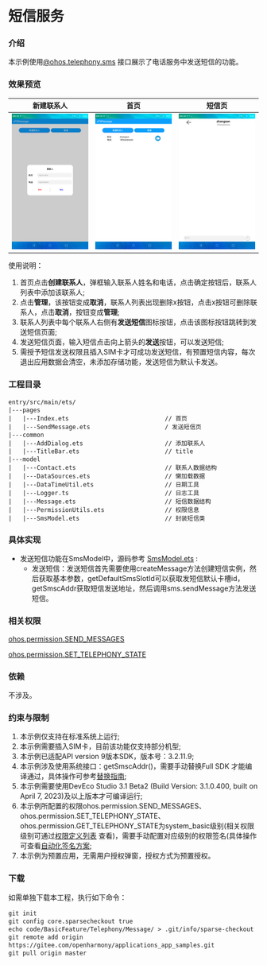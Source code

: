 # 短信服务

### 介绍

本示例使用[@ohos.telephony.sms](https://gitee.com/openharmony/docs/blob/OpenHarmony-3.2-Beta5/zh-cn/application-dev/reference/apis/js-apis-sms.md) 接口展示了电话服务中发送短信的功能。

### 效果预览
|新建联系人|首页|短信页|
|-------------|-----------|------------|
|![](screenshots/device/create_contact.png)| ![](screenshots/device/save_contact.png)| ![](screenshots/device/send_message.png)|

使用说明：

1. 首页点击**创建联系人**，弹框输入联系人姓名和电话，点击确定按钮后，联系人列表中添加该联系人;
2. 点击**管理**，该按钮变成**取消**，联系人列表出现删除x按钮，点击x按钮可删除联系人，点击**取消**，按钮变成**管理**;
3. 联系人列表中每个联系人右侧有**发送短信**图标按钮，点击该图标按钮跳转到发送短信页面;
4. 发送短信页面，输入短信点击向上箭头的**发送**按钮，可以发送短信;
5. 需授予短信发送权限且插入SIM卡才可成功发送短信，有预置短信内容，每次退出应用数据会清空，未添加存储功能，发送短信为默认卡发送。

### 工程目录
```
entry/src/main/ets/
|---pages
|   |---Index.ets                           // 首页
|   |---SendMessage.ets                     / 发送短信页
|---common
|   |---AddDialog.ets                       // 添加联系人
|   |---TitleBar.ets                        // title
|---model
|   |---Contact.ets                         // 联系人数据结构
|   |---DataSources.ets                     // 懒加载数据
|   |---DataTimeUtil.ets                    // 日期工具
|   |---Logger.ts                           // 日志工具
|   |---Message.ets                         // 短信数据结构
|   |---PermissionUtils.ets                 // 权限信息
|   |---SmsModel.ets                        // 封装短信类
```

### 具体实现
+ 发送短信功能在SmsModel中，源码参考 [SmsModel.ets](entry/src/main/ets/model/SmsModel.ets) :
    + 发送短信：发送短信首先需要使用createMessage方法创建短信实例，然后获取基本参数，getDefaultSmsSlotId可以获取发短信默认卡槽id，getSmscAddr获取短信发送地址，然后调用sms.sendMessage方法发送短信。

### 相关权限

[ohos.permission.SEND_MESSAGES](https://gitee.com/openharmony/docs/blob/master/zh-cn/application-dev/security/permission-list.md#ohospermissionsend_messages)

[ohos.permission.SET_TELEPHONY_STATE](https://gitee.com/openharmony/docs/blob/master/zh-cn/application-dev/security/permission-list.md#ohospermissionset_telephony_state)

### 依赖

不涉及。

### 约束与限制

1. 本示例仅支持在标准系统上运行;
2. 本示例需要插入SIM卡，目前该功能仅支持部分机型;
3. 本示例已适配API version 9版本SDK，版本号：3.2.11.9;
4. 本示例涉及使用系统接口：getSmscAddr()，需要手动替换Full SDK 才能编译通过，具体操作可参考[替换指南](https://docs.openharmony.cn/pages/v3.2/zh-cn/application-dev/quick-start/full-sdk-switch-guide.md/);
5. 本示例需要使用DevEco Studio 3.1 Beta2 (Build Version: 3.1.0.400, built on April 7, 2023)及以上版本才可编译运行;
6. 本示例所配置的权限ohos.permission.SEND_MESSAGES、ohos.permission.SET_TELEPHONY_STATE、ohos.permission.GET_TELEPHONY_STATE为system_basic级别(相关权限级别可通过[权限定义列表](https://gitee.com/openharmony/docs/blob/master/zh-cn/application-dev/security/permission-list.md) 查看)，需要手动配置对应级别的权限签名(具体操作可查看[自动化签名方案](https://docs.openharmony.cn/pages/v3.2/zh-cn/application-dev/security/hapsigntool-overview.md/);
7. 本示例为预置应用，无需用户授权弹窗，授权方式为预置授权。

### 下载
如需单独下载本工程，执行如下命令：
```
git init
git config core.sparsecheckout true
echo code/BasicFeature/Telephony/Message/ > .git/info/sparse-checkout
git remote add origin https://gitee.com/openharmony/applications_app_samples.git
git pull origin master
```